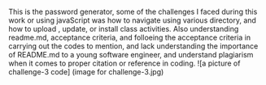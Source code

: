 This is the password generator, some of the challenges I faced during this work or using javaScript was how to navigate using various directory, and how to upload , update, or install class activities. 
Also understanding readme.md, acceptance criteria, and folloeing the acceptance criteria in carrying out the codes to mention, and lack understanding the importance of README.md to a young software engineer, and understand plagiarism when it comes to proper citation or reference in coding.
![a picture of challenge-3 code] (image for challenge-3.jpg)
